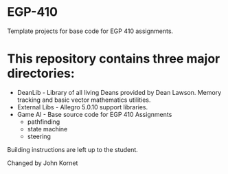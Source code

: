 # EGP-410
Template projects for base code for EGP 410 assignments.

# This repository contains three major directories:
 * DeanLib - Library of all living Deans provided by Dean Lawson. Memory tracking and basic vector mathematics utilities.
 * External Libs - Allegro 5.0.10 support libraries.
 * Game AI - Base source code for EGP 410 Assignments
   * pathfinding
   * state machine
   * steering

Building instructions are left up to the student. 

Changed by John Kornet